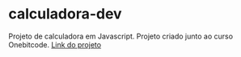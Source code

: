 # calculadora-dev
Projeto de calculadora em Javascript. Projeto criado junto ao curso Onebitcode.
[Link do projeto](https://phfernands.github.io/calculadora-dev/)
